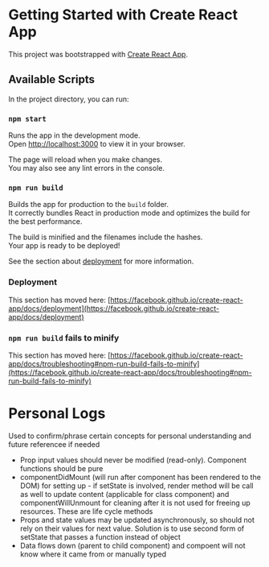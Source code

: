 # Getting Started with Create React App

This project was bootstrapped with [Create React App](https://github.com/facebook/create-react-app).

## Available Scripts

In the project directory, you can run:

### `npm start`

Runs the app in the development mode.\
Open [http://localhost:3000](http://localhost:3000) to view it in your browser.

The page will reload when you make changes.\
You may also see any lint errors in the console.

### `npm run build`

Builds the app for production to the `build` folder.\
It correctly bundles React in production mode and optimizes the build for the best performance.

The build is minified and the filenames include the hashes.\
Your app is ready to be deployed!

See the section about [deployment](https://facebook.github.io/create-react-app/docs/deployment) for more information.

### Deployment

This section has moved here: [https://facebook.github.io/create-react-app/docs/deployment](https://facebook.github.io/create-react-app/docs/deployment)

### `npm run build` fails to minify

This section has moved here: [https://facebook.github.io/create-react-app/docs/troubleshooting#npm-run-build-fails-to-minify](https://facebook.github.io/create-react-app/docs/troubleshooting#npm-run-build-fails-to-minify)

# Personal Logs
Used to confirm/phrase certain concepts for personal understanding and future referencee if needed
- Prop input values should never be modified (read-only). Component functions should be pure
- componentDidMount (will run after component has been rendered to the DOM) for setting up - if setState is involved, render method will be call as well to update content (applicable for class component) and componentWillUnmount for cleaning after it is not used for freeing up resources. These are life cycle methods
- Props and state values may be updated asynchronously, so should not rely on their values for next value. Solution is to use second form of setState that passes a function instead of object
- Data flows down (parent to child component) and compoent will not know where it came from or manually typed

